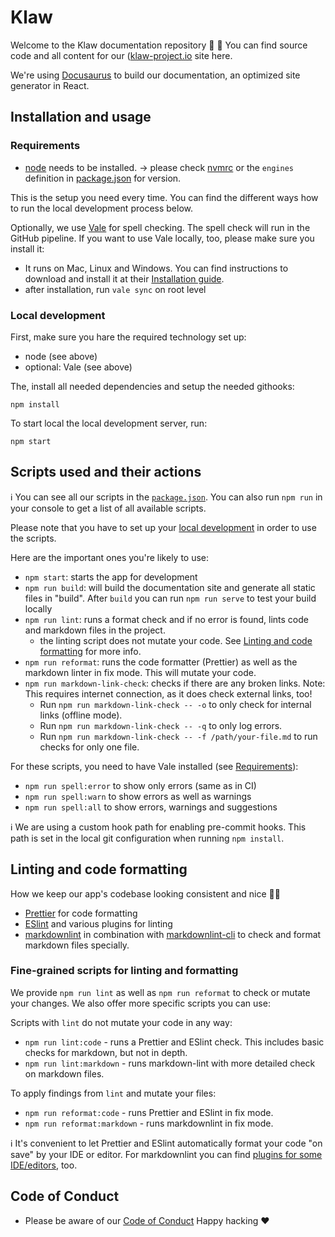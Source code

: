 # Klaw

Welcome to the Klaw documentation repository 👋 🎉
You can find source code and all content for our ([klaw-project.io](https://www.klaw-project.io/) site here.

We're using [Docusaurus](https://docusaurus.io/docs) to build our documentation, an optimized site generator in React.

## Installation and usage

### Requirements

- [node](https://nodejs.org/en/) needs to be installed.
  -> please check [nvmrc](.nvmrc) or the `engines` definition in [package.json](package.json) for version.

This is the setup you need every time. You can find the different ways how to run the local development process below.

Optionally, we use [Vale](.github/vale/README.md) for spell checking. The spell check will run in the GitHub pipeline.
If you want to use Vale locally, too, please make sure you install it:

- It runs on Mac, Linux and Windows. You can find instructions to download and install it at
  their [Installation guide](https://vale.sh/docs/vale-cli/installation/).
- after installation, run `vale sync` on root level

### Local development

First, make sure you hare the required technology set up:

- node (see above)
- optional: Vale (see above)

The, install all needed dependencies and setup the needed githooks:

```shell
npm install
```

To start local the local development server, run:

```shell
npm start
```

## Scripts used and their actions

ℹ️ You can see all our scripts in the [`package.json`](package.json).
You can also run `npm run` in your console to get a list of all available scripts.

Please note that you have to set up your [local development](#installation-and-usage) in order to use the scripts.

Here are the important ones you're likely to use:

- `npm start`: starts the app for development
- `npm run build`: will build the documentation site and generate all static files in "build". After `build` you can
  run `npm run serve` to test your build locally
- `npm run lint`: runs a format check and if no error is found, lints code and markdown files in the project.
  - the linting script does not mutate your code. See [Linting and code formatting](#linting-and-code-formatting) for
    more info.
- `npm run reformat`: runs the code formatter (Prettier) as well as the markdown linter in fix mode. This will mutate
  your code.
- `npm run markdown-link-check`: checks if there are any broken links. Note: This requires internet connection, as it
  does check external links, too!
  - Run `npm run markdown-link-check -- -o` to only check for internal links (offline mode).
  - Run `npm run markdown-link-check -- -q` to only log errors.
  - Run `npm run markdown-link-check -- -f /path/your-file.md` to run checks for only one file.

For these scripts, you need to have Vale installed (see [Requirements](#requirements)):

- `npm run spell:error` to show only errors (same as in CI)
- `npm run spell:warn` to show errors as well as warnings
- `npm run spell:all` to show errors, warnings and suggestions

ℹ️ We are using a custom hook path for enabling pre-commit hooks. This path is set in the local git configuration when
running `npm install`.

## Linting and code formatting

How we keep our app's codebase looking consistent and nice 💅🏼

- [Prettier](https://prettier.io/) for code formatting
- [ESlint](https://eslint.org/) and various plugins for linting
- [markdownlint](https://github.com/DavidAnson/markdownlint) in combination
  with [markdownlint-cli](https://github.com/igorshubovych/markdownlint-cli) to check and format markdown files
  specially.

### Fine-grained scripts for linting and formatting

We provide `npm run lint` as well as `npm run reformat` to check or mutate your changes. We also offer more specific
scripts you can use:

Scripts with `lint` do not mutate your code in any way:

- `npm run lint:code` - runs a Prettier and ESlint check. This includes basic checks for markdown, but not
  in depth.
- `npm run lint:markdown` - runs markdown-lint with more detailed check on markdown files.

To apply findings from `lint` and mutate your files:

- `npm run reformat:code` - runs Prettier and ESlint in fix mode.
- `npm run reformat:markdown` - runs markdownlint in fix mode.

ℹ️ It's convenient to let Prettier and ESlint automatically format your code "on save" by your IDE or editor. For
markdownlint
you can find [plugins for some IDE/editors](https://github.com/DavidAnson/markdownlint#related), too.

## Code of Conduct
- Please be aware of our [Code of Conduct](CODE_OF_CONDUCT.md) Happy hacking ❤️
